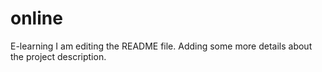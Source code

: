 # online
E-learning
I am editing the README file. Adding some more details about the project description.
